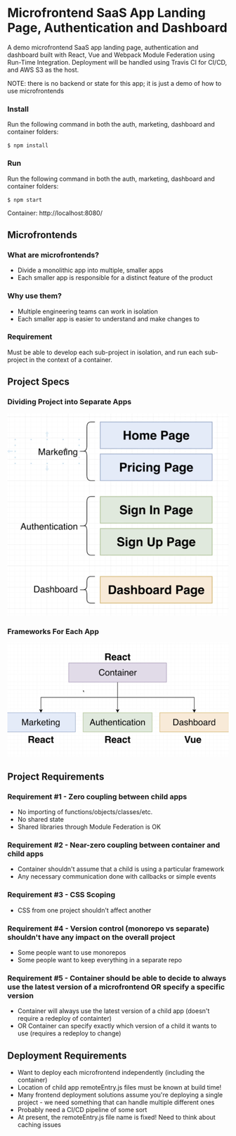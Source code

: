 # Microfrontend SaaS App Landing Page, Authentication and Dashboard

A demo microfrontend SaaS app landing page, authentication and dashboard built with React, Vue and Webpack Module Federation using Run-Time Integration. Deployment will be handled using Travis CI for CI/CD, and AWS S3 as the host.

NOTE: there is no backend or state for this app; it is just a demo of how to use microfrontends

### Install

Run the following command in both the auth, marketing, dashboard and container folders:

    $ npm install

### Run

Run the following command in both the auth, marketing, dashboard and container folders:

    $ npm start

Container: http://localhost:8080/

## Microfrontends

### What are microfrontends?

- Divide a monolithic app into multiple, smaller apps
- Each smaller app is responsible for a distinct feature of the product

### Why use them?

- Multiple engineering teams can work in isolation
- Each smaller app is easier to understand and make changes to

### Requirement

Must be able to develop each sub-project in isolation, and run each sub-project in the context of a container.

## Project Specs

### Dividing Project into Separate Apps

<img src="app-pages.png">

### Frameworks For Each App

<img src="apps-frameworks.png">

## Project Requirements

### Requirement #1 - Zero coupling between child apps

- No importing of functions/objects/classes/etc.
- No shared state
- Shared libraries through Module Federation is OK

### Requirement #2 - Near-zero coupling between container and child apps

- Container shouldn't assume that a child is using a particular framework
- Any necessary communication done with callbacks or simple events

### Requirement #3 - CSS Scoping

- CSS from one project shouldn't affect another

### Requirement #4 - Version control (monorepo vs separate) shouldn't have any impact on the overall project

- Some people want to use monorepos
- Some people want to keep everything in a separate repo

### Requirement #5 - Container should be able to decide to always use the latest version of a microfrontend OR specify a specific version

- Container will always use the latest version of a child app (doesn't require a redeploy of containter)
- OR Container can specify exactly which version of a child it wants to use (requires a redeploy to change)

## Deployment Requirements

- Want to deploy each microfrontend independently (including the container)
- Location of child app remoteEntry.js files must be known at build time!
- Many frontend deployment solutions assume you're deploying a single project - we need something that can handle multiple different ones
- Probably need a CI/CD pipeline of some sort
- At present, the remoteEntry.js file name is fixed! Need to think about caching issues
